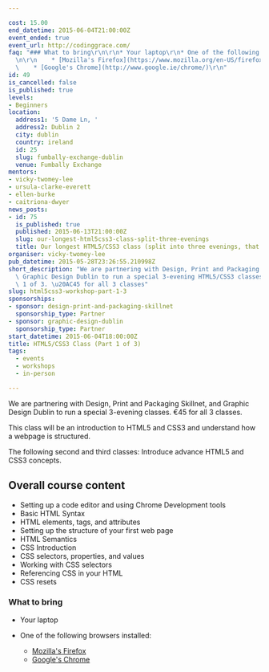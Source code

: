 ```yaml
---

cost: 15.00
end_datetime: 2015-06-04T21:00:00Z
event_ended: true
event_url: http://codinggrace.com/
faq: "### What to bring\r\n\r\n* Your laptop\r\n* One of the following browsers installed:\r\
  \n\r\n    * [Mozilla's Firefox](https://www.mozilla.org/en-US/firefox/new/)\r\n\
  \    * [Google's Chrome](http://www.google.ie/chrome/)\r\n"
id: 49
is_cancelled: false
is_published: true
levels:
- Beginners
location:
  address1: '5 Dame Ln, '
  address2: Dublin 2
  city: dublin
  country: ireland
  id: 25
  slug: fumbally-exchange-dublin
  venue: Fumbally Exchange
mentors:
- vicky-twomey-lee
- ursula-clarke-everett
- ellen-burke
- caitriona-dwyer
news_posts:
- id: 75
  is_published: true
  published: 2015-06-13T21:00:00Z
  slug: our-longest-html5css3-class-split-three-evenings
  title: Our longest HTML5/CSS3 class (split into three evenings, that is)
organiser: vicky-twomey-lee
pub_datetime: 2015-05-28T23:26:55.210998Z
short_description: "We are partnering with Design, Print and Packaging Skillnet, and\
  \ Graphic Design Dublin to run a special 3-evening HTML5/CSS3 classes. This is part\
  \ 1 of 3. \u20AC45 for all 3 classes"
slug: html5css3-workshop-part-1-3
sponsorships:
- sponsor: design-print-and-packaging-skillnet
  sponsorship_type: Partner
- sponsor: graphic-design-dublin
  sponsorship_type: Partner
start_datetime: 2015-06-04T18:00:00Z
title: HTML5/CSS3 Class (Part 1 of 3)
tags:
  - events
  - workshops
  - in-person

---
```


We are partnering with Design, Print and Packaging Skillnet, and Graphic Design Dublin to run a special 3-evening classes. €45 for all 3 classes.

This class will be an introduction to HTML5 and CSS3 and understand how a webpage is structured.

The following second and third classes: Introduce advance HTML5 and CSS3 concepts.

## Overall course content

* Setting up a code editor and using Chrome Development tools
* Basic HTML Syntax
* HTML elements, tags, and attributes
* Setting up the structure of your first web page
* HTML Semantics
* CSS Introduction
* CSS selectors, properties, and values
* Working with CSS selectors
* Referencing CSS in your HTML
* CSS resets

### What to bring

* Your laptop
* One of the following browsers installed:

    * [Mozilla's Firefox](https://www.mozilla.org/en-US/firefox/new/)
    * [Google's Chrome](http://www.google.ie/chrome/)
